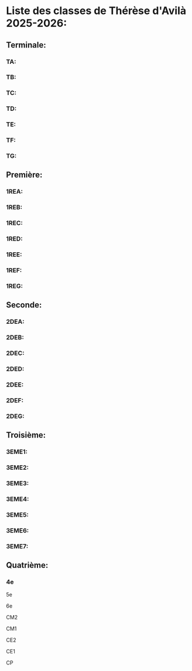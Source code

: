 # Liste des classes de Thérèse d'Avilà 2025-2026:
## Terminale:
### TA:

### TB:

### TC:

### TD:

### TE:

### TF:

### TG:

## Première:
### 1REA:

### 1REB:

### 1REC:

### 1RED:

### 1REE:

### 1REF:

### 1REG:

## Seconde:
### 2DEA:

### 2DEB:

### 2DEC:

### 2DED:

### 2DEE:

### 2DEF:

### 2DEG:

## Troisième:
### 3EME1:

### 3EME2:

### 3EME3:

### 3EME4:

### 3EME5:

### 3EME6:

### 3EME7:

## Quatrième:
### 4e

5e

6e

CM2

CM1

CE2

CE1

CP
